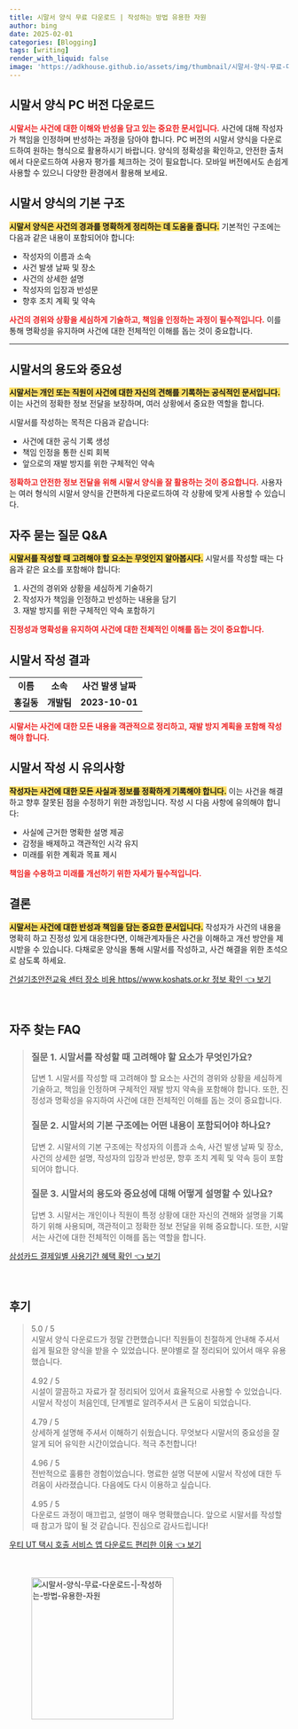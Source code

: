 ```yaml
---
title: 시말서 양식 무료 다운로드 | 작성하는 방법 유용한 자원
author: bing
date: 2025-02-01
categories: [Blogging]
tags: [writing]
render_with_liquid: false
image: 'https://adkhouse.github.io/assets/img/thumbnail/시말서-양식-무료-다운로드-|-작성하는-방법-유용한-자원.webp'
---
```



<h2 id='시말서_다운로드_안내'>시말서 양식 PC 버전 다운로드</h2>

<p><b><span style="color: #ee2323;">시말서는 사건에 대한 이해와 반성을 담고 있는 중요한 문서입니다.</span></b> 사건에 대해 작성자가 책임을 인정하며 반성하는 과정을 담아야 합니다. PC 버전의 시말서 양식을 다운로드하여 원하는 형식으로 활용하시기 바랍니다. 양식의 정확성을 확인하고, 안전한 출처에서 다운로드하여 사용자 평가를 체크하는 것이 필요합니다. 모바일 버전에서도 손쉽게 사용할 수 있으니 다양한 환경에서 활용해 보세요.</p>

<h2 id='시말서_기본_구조'>시말서 양식의 기본 구조</h2>

<p><b><span style="background-color: #ffe066;">시말서 양식은 사건의 경과를 명확하게 정리하는 데 도움을 줍니다.</span></b> 기본적인 구조에는 다음과 같은 내용이 포함되어야 합니다:</p>

<ul>
    <li>작성자의 이름과 소속</li>
    <li>사건 발생 날짜 및 장소</li>
    <li>사건의 상세한 설명</li>
    <li>작성자의 입장과 반성문</li>
    <li>향후 조치 계획 및 약속</li>
</ul>

<p><b><span style="color: #ee2323;">사건의 경위와 상황을 세심하게 기술하고, 책임을 인정하는 과정이 필수적입니다.</span></b> 이를 통해 명확성을 유지하며 사건에 대한 전체적인 이해를 돕는 것이 중요합니다.</p>

<hr />

<h2 id='시말서의_용도와_중요성'>시말서의 용도와 중요성</h2>

<p><b><span style="background-color: #ffe066;">시말서는 개인 또는 직원이 사건에 대한 자신의 견해를 기록하는 공식적인 문서입니다.</span></b> 이는 사건의 정확한 정보 전달을 보장하며, 여러 상황에서 중요한 역할을 합니다.</p>

<p>시말서를 작성하는 목적은 다음과 같습니다:</p>

<ul>
    <li>사건에 대한 공식 기록 생성</li>
    <li>책임 인정을 통한 신뢰 회복</li>
    <li>앞으로의 재발 방지를 위한 구체적인 약속</li>
</ul>

<p><b><span style="color: #ee2323;">정확하고 안전한 정보 전달을 위해 시말서 양식을 잘 활용하는 것이 중요합니다.</span></b> 사용자는 여러 형식의 시말서 양식을 간편하게 다운로드하여 각 상황에 맞게 사용할 수 있습니다.</p>

<h2 id='자주_묻는_질문'>자주 묻는 질문 Q&A</h2>

<p><b><span style="background-color: #ffe066;">시말서를 작성할 때 고려해야 할 요소는 무엇인지 알아봅시다.</span></b> 시말서를 작성할 때는 다음과 같은 요소를 포함해야 합니다:</p>

<ol>
    <li>사건의 경위와 상황을 세심하게 기술하기</li>
    <li>작성자가 책임을 인정하고 반성하는 내용을 담기</li>
    <li>재발 방지를 위한 구체적인 약속 포함하기</li>
</ol>

<p><b><span style="color: #ee2323;">진정성과 명확성을 유지하여 사건에 대한 전체적인 이해를 돕는 것이 중요합니다.</span></b></p>

<h2 id='시말서_작성_결과'>시말서 작성 결과</h2>

<table>
    <tr>
        <td style="text-align: center; height: 17px;"><b>이름</b></td>
        <td style="text-align: center; height: 17px;"><b>소속</b></td>
        <td style="text-align: center; height: 17px;"><b>사건 발생 날짜</b></td>
    </tr>
    <tr>
        <td style="text-align: center; height: 17px;"><b>홍길동</b></td>
        <td style="text-align: center; height: 17px;"><b>개발팀</b></td>
        <td style="text-align: center; height: 17px;"><b>2023-10-01</b></td>
    </tr>
</table>

<p><b><span style="color: #ee2323;">시말서는 사건에 대한 모든 내용을 객관적으로 정리하고, 재발 방지 계획을 포함해 작성해야 합니다.</span></b></p>

<h2 id='시말서_작성_시_유의사항'>시말서 작성 시 유의사항</h2>

<p><b><span style="background-color: #ffe066;">작성자는 사건에 대한 모든 사실과 정보를 정확하게 기록해야 합니다.</span></b> 이는 사건을 해결하고 향후 잘못된 점을 수정하기 위한 과정입니다. 작성 시 다음 사항에 유의해야 합니다:</p>

<ul>
    <li>사실에 근거한 명확한 설명 제공</li>
    <li>감정을 배제하고 객관적인 시각 유지</li>
    <li>미래를 위한 계획과 목표 제시</li>
</ul>

<p><b><span style="color: #ee2323;">책임을 수용하고 미래를 개선하기 위한 자세가 필수적입니다.</span></b></p>

<h2 id='결론'>결론</h2>

<p><b><span style="background-color: #ffe066;">시말서는 사건에 대한 반성과 책임을 담는 중요한 문서입니다.</span></b> 작성자가 사건의 내용을 명확히 하고 진정성 있게 대응한다면, 이해관계자들은 사건을 이해하고 개선 방안을 제시받을 수 있습니다. 다채로운 양식을 통해 시말서를 작성하고, 사건 해결을 위한 초석으로 삼도록 하세요.</p>


<p><a class="click-button" title="건설기초안전교육 센터 장소 비용 https//www.koshats.or.kr 정보 확인" href="https://adkhouse.github.io/posts/%EA%B1%B4%EC%84%A4%EA%B8%B0%EC%B4%88%EC%95%88%EC%A0%84%EA%B5%90%EC%9C%A1-%EC%84%BC%ED%84%B0-%EC%9E%A5%EC%86%8C-%EB%B9%84%EC%9A%A9-httpswww.koshats.or.kr-%EC%A0%95%EB%B3%B4-%ED%99%95%EC%9D%B8/" rel="dofollow">건설기초안전교육 센터 장소 비용 https//www.koshats.or.kr 정보 확인 👈 보기</a></p><br>
<h2 id='자주_찾는_FAQ'>자주 찾는 FAQ</h2>
<div itemscope="" itemtype="https://schema.org/FAQPage">
<blockquote>
<div itemscope="" itemprop="mainEntity" itemtype="https://schema.org/Question">
<h3 itemprop="name">질문 1. 시말서를 작성할 때 고려해야 할 요소가 무엇인가요?</h3>
<div itemscope="" itemprop="acceptedAnswer" itemtype="https://schema.org/Answer">
<span itemprop="text">
<p>답변 1. 시말서를 작성할 때 고려해야 할 요소는 사건의 경위와 상황을 세심하게 기술하고, 책임을 인정하며 구체적인 재발 방지 약속을 포함해야 합니다. 또한, 진정성과 명확성을 유지하여 사건에 대한 전체적인 이해를 돕는 것이 중요합니다.</p>
</span>
</div>
</div>
<div itemscope="" itemprop="mainEntity" itemtype="https://schema.org/Question">
<h3 itemprop="name">질문 2. 시말서의 기본 구조에는 어떤 내용이 포함되어야 하나요?</h3>
<div itemscope="" itemprop="acceptedAnswer" itemtype="https://schema.org/Answer">
<span itemprop="text">
<p>답변 2. 시말서의 기본 구조에는 작성자의 이름과 소속, 사건 발생 날짜 및 장소, 사건의 상세한 설명, 작성자의 입장과 반성문, 향후 조치 계획 및 약속 등이 포함되어야 합니다.</p>
</span>
</div>
</div>
<div itemscope="" itemprop="mainEntity" itemtype="https://schema.org/Question">
<h3 itemprop="name">질문 3. 시말서의 용도와 중요성에 대해 어떻게 설명할 수 있나요?</h3>
<div itemscope="" itemprop="acceptedAnswer" itemtype="https://schema.org/Answer">
<span itemprop="text">
<p>답변 3. 시말서는 개인이나 직원이 특정 상황에 대한 자신의 견해와 설명을 기록하기 위해 사용되며, 객관적이고 정확한 정보 전달을 위해 중요합니다. 또한, 시말서는 사건에 대한 전체적인 이해를 돕는 역할을 합니다.</p>
</span>
</div>
</div>
</blockquote>
</div>
<p><a class="click-button" title="삼성카드 결제일별 사용기간 혜택 확인" href="https://adkhouse.github.io/posts/%EC%82%BC%EC%84%B1%EC%B9%B4%EB%93%9C-%EA%B2%B0%EC%A0%9C%EC%9D%BC%EB%B3%84-%EC%82%AC%EC%9A%A9%EA%B8%B0%EA%B0%84-%ED%98%9C%ED%83%9D-%ED%99%95%EC%9D%B8/" rel="dofollow">삼성카드 결제일별 사용기간 혜택 확인 👈 보기</a></p><br>
<h2 id='후기'>후기</h2>
<div itemscope itemtype="https://schema.org/Product">
  <blockquote>
  <div itemprop="review" itemscope itemtype="https://schema.org/Review">
      <div itemprop="reviewRating" itemscope itemtype="https://schema.org/Rating"> <span itemprop="ratingValue">5.0</span> / <span itemprop="bestRating">5</span> </div>
      <span itemprop="reviewBody">시말서 양식 다운로드가 정말 간편했습니다! 직원들이 친절하게 안내해 주셔서 쉽게 필요한 양식을 받을 수 있었습니다. 분야별로 잘 정리되어 있어서 매우 유용했습니다.</span>
  </div>
  <br>
  <div itemprop="review" itemscope itemtype="https://schema.org/Review">
      <div itemprop="reviewRating" itemscope itemtype="https://schema.org/Rating"> <span itemprop="ratingValue">4.92</span> / <span itemprop="bestRating">5</span> </div>
      <span itemprop="reviewBody">시설이 깔끔하고 자료가 잘 정리되어 있어서 효율적으로 사용할 수 있었습니다. 시말서 작성이 처음인데, 단계별로 알려주셔서 큰 도움이 되었습니다.</span>
  </div>
  <br>
  <div itemprop="review" itemscope itemtype="https://schema.org/Review">
      <div itemprop="reviewRating" itemscope itemtype="https://schema.org/Rating"> <span itemprop="ratingValue">4.79</span> / <span itemprop="bestRating">5</span> </div>
      <span itemprop="reviewBody">상세하게 설명해 주셔서 이해하기 쉬웠습니다. 무엇보다 시말서의 중요성을 잘 알게 되어 유익한 시간이었습니다. 적극 추천합니다!</span>
  </div>
  <br>
  <div itemprop="review" itemscope itemtype="https://schema.org/Review">
      <div itemprop="reviewRating" itemscope itemtype="https://schema.org/Rating"> <span itemprop="ratingValue">4.96</span> / <span itemprop="bestRating">5</span> </div>
      <span itemprop="reviewBody">전반적으로 훌륭한 경험이었습니다. 명료한 설명 덕분에 시말서 작성에 대한 두려움이 사라졌습니다. 다음에도 다시 이용하고 싶습니다.</span>
  </div>
  <br>
  <div itemprop="review" itemscope itemtype="https://schema.org/Review">
      <div itemprop="reviewRating" itemscope itemtype="https://schema.org/Rating"> <span itemprop="ratingValue">4.95</span> / <span itemprop="bestRating">5</span> </div>
      <span itemprop="reviewBody">다운로드 과정이 매끄럽고, 설명이 매우 명확했습니다. 앞으로 시말서를 작성할 때 참고가 많이 될 것 같습니다. 진심으로 감사드립니다!</span>
  </div>
  </blockquote>
</div>
<p><a class="click-button" title="우티 UT 택시 호출 서비스 앱 다운로드 편리한 이용" href="https://adkhouse.github.io/posts/%EC%9A%B0%ED%8B%B0-UT-%ED%83%9D%EC%8B%9C-%ED%98%B8%EC%B6%9C-%EC%84%9C%EB%B9%84%EC%8A%A4-%EC%95%B1-%EB%8B%A4%EC%9A%B4%EB%A1%9C%EB%93%9C-%ED%8E%B8%EB%A6%AC%ED%95%9C-%EC%9D%B4%EC%9A%A9/" rel="dofollow">우티 UT 택시 호출 서비스 앱 다운로드 편리한 이용 👈 보기</a></p><br>
<figure class="image"><img src="https://adkhouse.github.io/assets/img/thumbnail/시말서-양식-무료-다운로드-|-작성하는-방법-유용한-자원.webp" alt="시말서-양식-무료-다운로드-|-작성하는-방법-유용한-자원" width="256" height="256"></figure>